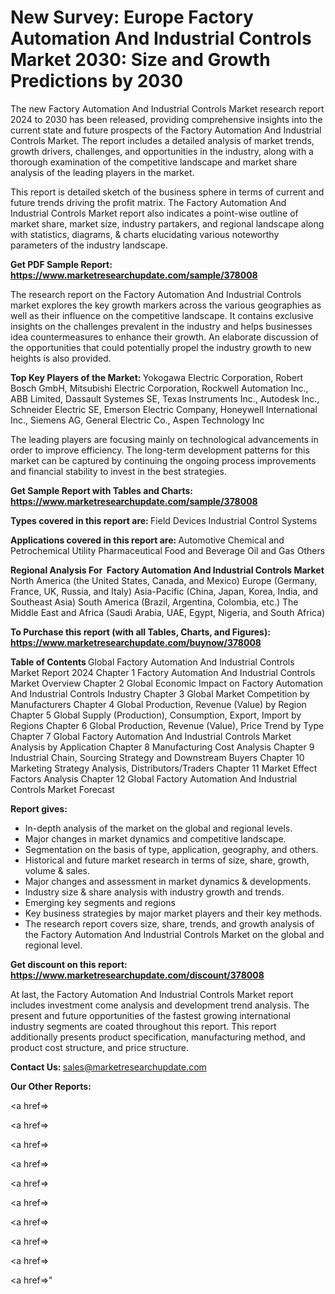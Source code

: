 # New Survey: Europe Factory Automation And Industrial Controls Market 2030: Size and Growth Predictions by 2030

The new Factory Automation And Industrial Controls Market research report 2024 to 2030 has been released, providing comprehensive insights into the current state and future prospects of the Factory Automation And Industrial Controls Market. The report includes a detailed analysis of market trends, growth drivers, challenges, and opportunities in the industry, along with a thorough examination of the competitive landscape and market share analysis of the leading players in the market.

This report is detailed sketch of the business sphere in terms of current and future trends driving the profit matrix. The Factory Automation And Industrial Controls Market report also indicates a point-wise outline of market share, market size, industry partakers, and regional landscape along with statistics, diagrams, &amp; charts elucidating various noteworthy parameters of the industry landscape.

<strong><b>Get PDF Sample Report: <a href=https://www.marketresearchupdate.com/sample/378008>https://www.marketresearchupdate.com/sample/378008</a></b></strong>

The research report on the Factory Automation And Industrial Controls market explores the key growth markers across the various geographies as well as their influence on the competitive landscape. It contains exclusive insights on the challenges prevalent in the industry and helps businesses idea countermeasures to enhance their growth. An elaborate discussion of the opportunities that could potentially propel the industry growth to new heights is also provided.

<strong><b>Top Key Players of the Market:
</b></strong>Yokogawa Electric Corporation, Robert Bosch GmbH, Mitsubishi Electric Corporation, Rockwell Automation Inc., ABB Limited, Dassault Systemes SE, Texas Instruments Inc., Autodesk Inc., Schneider Electric SE, Emerson Electric Company, Honeywell International Inc., Siemens AG, General Electric Co., Aspen Technology Inc<strong><b>
</b></strong>

The leading players are focusing mainly on technological advancements in order to improve efficiency. The long-term development patterns for this market can be captured by continuing the ongoing process improvements and financial stability to invest in the best strategies.

<strong><b>Get Sample Report with Tables and Charts: <a href=https://www.marketresearchupdate.com/sample/378008>https://www.marketresearchupdate.com/sample/378008</a></b></strong>

<strong><b>Types covered in this report are:
</b></strong>Field Devices
Industrial Control Systems<strong><b>
</b></strong>

<strong><b>Applications covered in this report are:
</b></strong>Automotive
Chemical and Petrochemical
Utility
Pharmaceutical
Food and Beverage
Oil and Gas
Others<strong><b>
</b></strong>

<strong><b>Regional Analysis For  Factory Automation And Industrial Controls Market</b></strong><strong><b>
</b></strong>North America (the United States, Canada, and Mexico)
Europe (Germany, France, UK, Russia, and Italy)
Asia-Pacific (China, Japan, Korea, India, and Southeast Asia)
South America (Brazil, Argentina, Colombia, etc.)
The Middle East and Africa (Saudi Arabia, UAE, Egypt, Nigeria, and South Africa)

<strong><b>To Purchase this report (with all Tables, Charts, and Figures): <a href=https://www.marketresearchupdate.com/buynow/378008>https://www.marketresearchupdate.com/buynow/378008</a></b></strong>

<strong><b>Table of Contents</b></strong><strong><b>
</b></strong>Global Factory Automation And Industrial Controls Market Report 2024
Chapter 1 Factory Automation And Industrial Controls Market Overview
Chapter 2 Global Economic Impact on Factory Automation And Industrial Controls Industry
Chapter 3 Global Market Competition by Manufacturers
Chapter 4 Global Production, Revenue (Value) by Region
Chapter 5 Global Supply (Production), Consumption, Export, Import by Regions
Chapter 6 Global Production, Revenue (Value), Price Trend by Type
Chapter 7 Global Factory Automation And Industrial Controls Market Analysis by Application
Chapter 8 Manufacturing Cost Analysis
Chapter 9 Industrial Chain, Sourcing Strategy and Downstream Buyers
Chapter 10 Marketing Strategy Analysis, Distributors/Traders
Chapter 11 Market Effect Factors Analysis
Chapter 12 Global Factory Automation And Industrial Controls Market Forecast

<strong><b>Report gives:</b></strong>

- In-depth analysis of the market on the global and regional levels.
- Major changes in market dynamics and competitive landscape.
- Segmentation on the basis of type, application, geography, and others.
- Historical and future market research in terms of size, share, growth, volume &amp; sales.
- Major changes and assessment in market dynamics &amp; developments.
- Industry size &amp; share analysis with industry growth and trends.
- Emerging key segments and regions
- Key business strategies by major market players and their key methods.
- The research report covers size, share, trends, and growth analysis of the Factory Automation And Industrial Controls Market on the global and regional level.

<strong><b>Get discount on this report: <a href=https://www.marketresearchupdate.com/discount/378008>https://www.marketresearchupdate.com/discount/378008</a></b></strong>

At last, the Factory Automation And Industrial Controls Market report includes investment come analysis and development trend analysis. The present and future opportunities of the fastest growing international industry segments are coated throughout this report. This report additionally presents product specification, manufacturing method, and product cost structure, and price structure.

<strong><b>Contact Us:
</b></strong>sales@marketresearchupdate.com

<strong>Our Other Reports:</strong>

<a href=></a>

<a href=></a>

<a href=></a>

<a href=></a>

<a href=></a>

<a href=></a>

<a href=></a>

<a href=></a>

<a href=></a>

<a href=></a>"
